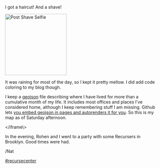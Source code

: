 I got a haircut! And a shave!

<a href="[https://www.flickr.com/photos/icco/19047743218](https://www.flickr.com/photos/icco/19047743218)" title="Post Shave Selfie by Nat Welch, on Flickr"><img src="[https://c1.staticflickr.com/1/360/19047743218\_b48d06f872\_z.jpg](https://c1.staticflickr.com/1/360/19047743218_b48d06f872_z.jpg)" alt="Post Shave Selfie" height="200"></a>

It was raining for most of the day, so I kept it pretty mellow. I did add code coloring to my blog though.

I keep a [geojson](http://geojson.org/) file describing where I have lived for more than a cumulative month of my life. It includes most offices and places I've considered home, although I keep remembering stuff I am missing. Github lets [you embed geojson in pages and autorenders it for you](https://help.github.com/articles/mapping-geojson-files-on-github/). So this is my map as of Saturday afternoon.

</iframe\\> <p>In the evening, Rohen and I went to a party with some Recursers in Brooklyn. Good times were had.</p> <p>/Nat</p> <p><a href="/tag/recursecenter">#recursecenter</a></p> </x-turndown>